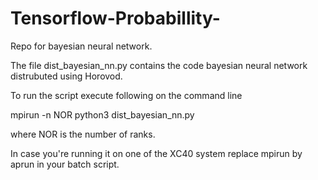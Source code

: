 # Tensorflow-Probabillity-
Repo for bayesian neural network.

The file dist_bayesian_nn.py contains the code bayesian neural network distrubuted using Horovod.

To run the script execute following on the command line

mpirun -n NOR python3 dist_bayesian_nn.py

where NOR is the number of ranks. 

In case you're running it on one of the XC40 system replace mpirun by aprun in your batch script.

